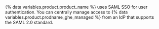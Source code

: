 {% data variables.product.product_name %} uses SAML SSO for user authentication. You can centrally manage access to {% data variables.product.prodname_ghe_managed %} from an IdP that supports the SAML 2.0 standard.
